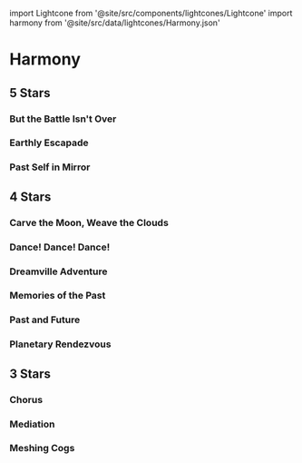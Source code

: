 import Lightcone from '@site/src/components/lightcones/Lightcone'
import harmony from '@site/src/data/lightcones/Harmony.json'

# Harmony

## 5 Stars

### But the Battle Isn't Over

<Lightcone lightcone="But the Battle Isn't Over" lightcones={harmony} />

### Earthly Escapade

<Lightcone lightcone="Earthly Escapade" lightcones={harmony} />

### Past Self in Mirror

<Lightcone lightcone="Past Self in Mirror" lightcones={harmony} />

## 4 Stars

### Carve the Moon, Weave the Clouds

<Lightcone lightcone="Carve the Moon, Weave the Clouds" lightcones={harmony} />

### Dance! Dance! Dance!

<Lightcone lightcone="Dance! Dance! Dance!" lightcones={harmony} />

### Dreamville Adventure

<Lightcone lightcone="Dreamville Adventure" lightcones={harmony} />

### Memories of the Past

<Lightcone lightcone="Memories of the Past" lightcones={harmony} />

### Past and Future

<Lightcone lightcone="Past and Future" lightcones={harmony} />

### Planetary Rendezvous

<Lightcone lightcone="Planetary Rendezvous" lightcones={harmony} />

## 3 Stars

### Chorus

<Lightcone lightcone="Chorus" lightcones={harmony} />

### Mediation

<Lightcone lightcone="Mediation" lightcones={harmony} />

### Meshing Cogs

<Lightcone lightcone="Meshing Cogs" lightcones={harmony} />

